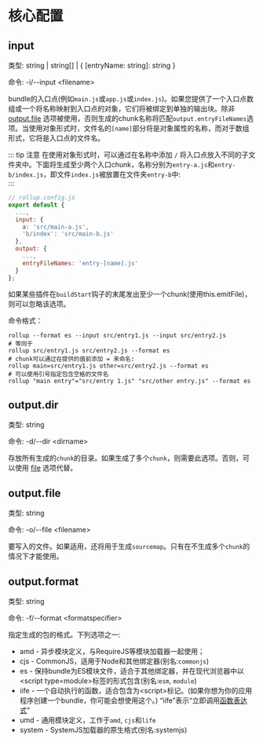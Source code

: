 # 核心配置

## input

类型: string | string[] | { [entryName: string]: string }

命令: -i/--input \<filename\>

bundle的入口点(例如`main.js`或`app.js`或`index.js`)。如果您提供了一个入口点数组或一个将名称映射到入口点的对象，它们将被绑定到单独的输出块。除非 [output.file](#output-file) 选项被使用，否则生成的chunk名称将匹配`output.entryFileNames`选项。当使用对象形式时，文件名的`[name]`部分将是对象属性的名称，而对于数组形式，它将是入口点的文件名。

::: tip 注意
在使用对象形式时，可以通过在名称中添加 `/` 将入口点放入不同的子文件夹中。下面将生成至少两个入口chunk，名称分别为`entry-a.js`和`entry-b/index.js`，即文件`index.js`被放置在文件夹`entry-b`中:  
:::

```js
// rollup.config.js
export default {
  ...,
  input: {
    a: 'src/main-a.js',
    'b/index': 'src/main-b.js'
  },
  output: {
    ...,
    entryFileNames: 'entry-[name].js'
  }
};
```

如果某些插件在`buildStart`钩子的末尾发出至少一个chunk(使用this.emitFile)，则可以忽略该选项。

命令格式：
```shell
rollup --format es --input src/entry1.js --input src/entry2.js
# 等同于
rollup src/entry1.js src/entry2.js --format es
# chunk可以通过在提供的值前添加 = 来命名:  
rollup main=src/entry1.js other=src/entry2.js --format es
# 可以使用引号指定包含空格的文件名
rollup "main entry"="src/entry 1.js" "src/other entry.js" --format es
```


## output.dir

类型: string

命令: -d/--dir \<dirname\>

存放所有生成的`chunk`的目录。如果生成了多个`chunk`，则需要此选项。否则，可以使用 [file](#output-file) 选项代替。


## output.file

类型: string

命令: -o/--file \<filename\>

要写入的文件。如果适用，还将用于生成`sourcemap`。只有在不生成多个`chunk`的情况下才能使用。


## output.format

类型: string

命令: -f/--format \<formatspecifier\>

指定生成的包的格式。下列选项之一: 

* amd - 异步模块定义，与RequireJS等模块加载器一起使用； 
* cjs - CommonJS，适用于Node和其他绑定器(别名:`commonjs`)
* es - 保持bundle为ES模块文件，适合于其他绑定器，并在现代浏览器中以\<script type=module\>标签的形式包含(别名:`esm`, `module`)  
* iife - 一个自动执行的函数，适合包含为\<script\>标记。(如果你想为你的应用程序创建一个bundle，你可能会想使用这个。) “iife”表示“立即调用[函数表达式](https://developer.mozilla.org/en-US/docs/Web/JavaScript/Reference/Operators/function)”  
* umd - 通用模块定义，工作于`amd`, `cjs`和`life`
* system - SystemJS加载器的原生格式(别名:systemjs)